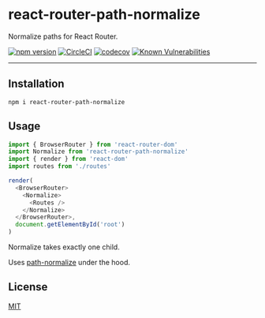# react-router-path-normalize

Normalize paths for React Router.

[![npm version](https://img.shields.io/npm/v/react-router-path-normalize.svg)](https://npm.im/react-router-path-normalize) [![CircleCI](https://circleci.com/gh/zacanger/react-router-path-normalize/tree/master.svg?style=svg)](https://circleci.com/gh/zacanger/react-router-path-normalize/tree/master) [![codecov](https://codecov.io/gh/zacanger/react-router-path-normalize/branch/master/graph/badge.svg)](https://codecov.io/gh/zacanger/react-router-path-normalize) [![Known Vulnerabilities](https://snyk.io/test/github/zacanger/react-router-path-normalize/badge.svg)](https://snyk.io/test/github/zacanger/react-router-path-normalize)

--------

## Installation

`npm i react-router-path-normalize`

## Usage

```javascript
import { BrowserRouter } from 'react-router-dom'
import Normalize from 'react-router-path-normalize'
import { render } from 'react-dom'
import routes from './routes'

render(
  <BrowserRouter>
    <Normalize>
      <Routes />
    </Normalize>
  </BrowserRouter>,
  document.getElementById('root')
)
```

Normalize takes exactly one child.

Uses [path-normalize](https://www.npmjs.com/package/path-normalize) under the
hood.

## License

[MIT](./LICENSE.md)
